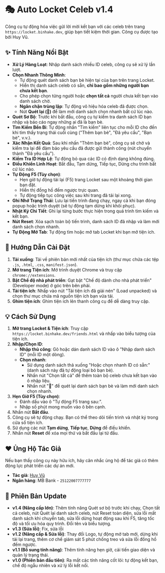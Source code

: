 # 🎭 Auto Locket Celeb v1.4

Công cụ tự động hóa việc gửi lời mời kết bạn với các celeb trên trang `https://locket.binhake.dev`, giúp bạn tiết kiệm thời gian. Công cụ được tạo bởi Huy Vũ.

## ✨ Tính Năng Nổi Bật

-   **Xử Lý Hàng Loạt**: Nhập danh sách nhiều ID celeb, công cụ sẽ xử lý lần lượt.
-   **Chọn Nhanh Thông Minh**:
    -   Tự động quét danh sách bạn bè hiện tại của bạn trên trang Locket.
    -   Hiển thị danh sách celeb có sẵn, **chỉ bao gồm những người bạn chưa kết bạn**.
    -   Cho phép chọn từng người hoặc **chọn tất cả** người chưa kết bạn vào danh sách chờ.
    -   **Ngăn chặn trùng lặp**: Tự động vô hiệu hóa celeb đã được chọn.
    -   Nút **Quét lại (🔄)** để làm mới danh sách chọn nhanh bất cứ lúc nào.
-   **Quét Sơ Bộ**: Trước khi bắt đầu, công cụ tự kiểm tra danh sách ID bạn nhập và báo cáo ngay những ai đã là bạn bè.
-   **Tìm Kiếm Bền Bỉ**: Tự động nhấn "Tìm kiếm" liên tục cho mỗi ID cho đến khi tìm thấy trạng thái cuối cùng ("Thêm bạn bè", "Đã yêu cầu", "Bạn bè", v.v.).
-   **Xác Nhận Kết Quả**: Sau khi nhấn "Thêm bạn bè", công cụ sẽ chờ và kiểm tra lại để đảm bảo yêu cầu đã được gửi thành công (nút chuyển thành "Đã yêu cầu").
-   **Kiểm Tra ID Hợp Lệ**: Tự động bỏ qua các ID có định dạng không đúng.
-   **Điều Khiển Linh Hoạt**: Bắt đầu, Tạm dừng, Tiếp tục, Dừng chu trình bất cứ lúc nào.
-   **Tự Động F5 (Tùy chọn)**:
    -   Hẹn giờ tự động tải lại (F5) trang Locket sau một khoảng thời gian bạn đặt.
    -   Hiển thị đồng hồ đếm ngược trực quan.
    -   Tự động tiếp tục công việc sau khi trang đã tải lại xong.
-   **Ghi Nhớ Trạng Thái**: Lưu lại tiến trình đang chạy, ngay cả khi bạn đóng popup hoặc trình duyệt (sẽ tự động tạm dừng khi khôi phục).
-   **Nhật Ký Chi Tiết**: Ghi lại từng bước thực hiện trong quá trình tìm kiếm và kết bạn.
-   **Nút Reset**: Xóa sạch toàn bộ tiến trình, danh sách ID đã nhập và làm mới danh sách chọn nhanh.
-   **Tự Động Mở Tab**: Tự động tìm hoặc mở tab Locket khi bạn mở tiện ích.

## 🚀 Hướng Dẫn Cài Đặt

1.  **Tải xuống**: Tải về phiên bản mới nhất của tiện ích (thư mục chứa các tệp `.js`, `.html`, `.css`, `manifest.json`).
2.  **Mở trang Tiện ích**: Mở trình duyệt Chrome và truy cập `chrome://extensions`.
3.  **Bật Chế độ nhà phát triển**: Gạt bật "Chế độ dành cho nhà phát triển" (Developer mode) ở góc trên bên phải.
4.  **Tải tiện ích**: Nhấp vào nút "Tải tiện ích đã giải nén" (Load unpacked) và chọn thư mục chứa mã nguồn tiện ích bạn vừa tải.
5.  **Ghim tiện ích**: Ghim tiện ích lên thanh công cụ để dễ dàng truy cập.

## 💡 Cách Sử Dụng

1.  **Mở trang Locket & Tiện ích**: Truy cập `https://locket.binhake.dev/friends.html` và nhấp vào biểu tượng của tiện ích.
2.  **Nhập/Chọn ID**:
    -   **Nhập thủ công**: Gõ hoặc dán danh sách ID vào ô "Nhập danh sách ID" (mỗi ID một dòng).
    -   **Chọn nhanh**:
        -   Sử dụng danh sách thả xuống "Hoặc chọn nhanh ID có sẵn:" (danh sách này đã tự động loại bỏ bạn bè).
        -   Nhấn nút "Chọn tất cả" để thêm toàn bộ celeb chưa kết bạn vào ô nhập liệu.
        -   Nhấn nút "🔄" để quét lại danh sách bạn bè và làm mới danh sách chọn nhanh.
3.  **Hẹn Giờ F5 (Tùy chọn)**:
    -   Đánh dấu vào ô "Tự động F5 trang sau:".
    -   Nhập số phút mong muốn vào ô bên cạnh.
4.  Nhấn nút **Bắt đầu**.
5.  Công cụ sẽ tự động chạy. Bạn có thể theo dõi tiến trình và nhật ký trong cửa sổ tiện ích.
6.  Sử dụng các nút **Tạm dừng**, **Tiếp tục**, **Dừng** để điều khiển.
7.  Nhấn nút **Reset** để xóa mọi thứ và bắt đầu lại từ đầu.

## ❤️ Ủng Hộ Tác Giả

Nếu bạn thấy công cụ này hữu ích, hãy cân nhắc ủng hộ để tác giả có thêm động lực phát triển các dự án mới.

-   **Tác giả**: [Huy Vũ](https://beacons.ai/huyvu2512)
-   **Ngân hàng**: MB Bank - `25122007777777`

## 📄 Phiên Bản Update

- **v1.4 (Nâng cấp lớn)**: Thêm tính năng Quét sơ bộ trước khi chạy, Chọn tất cả celeb, nút Quét lại danh sách celeb, nút Reset toàn diện, sửa lỗi mất danh sách khi chuyển tab, sửa lỗi dừng hoạt động sau khi F5, tăng tốc độ và tối ưu hóa quy trình. Đổi tên và biểu tượng.
- **v1.3 (Sửa lỗi)**: Fix, sửa lỗi
- **v1.2 (Nâng cấp & Sửa lỗi)**: Thay đổi Logo, tự động mở tab mới, dừng khi tải lại trang, thêm cơ chế giám sát 5 phút chống treo và sửa lỗi đồng hồ đếm ngược.
- **v1.1 (Bổ sung tính năng)**: Thêm tính năng hẹn giờ, cải tiến giao diện và quản lý trạng thái.
- **v1.0 (Phiên bản đầu tiên)**: Ra mắt các tính năng cốt lõi: tự động kết bạn, chế độ ngẫu nhiên và xử lý lỗi kết nối.
